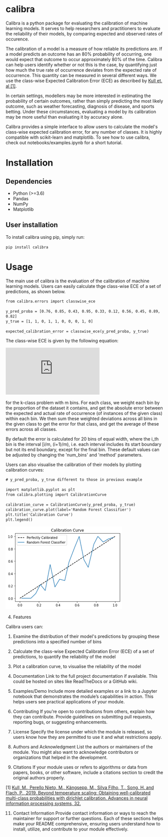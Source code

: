# calibra

Calibra is a python package for evaluating the calibration of machine learning models. It serves to help researchers and practitioners to evaluate the reliability of their models, by comparing expected and observed rates of occurence.

The calibration of a model is a measure of how reliable its predictions are. If a model predicts an outcome has an 80% probability of occurring, one would expect that outcome to occur approximately 80% of the time. Calibra can help users identify whether or not this is the case, by quantifying just how much the true rate of occurrence deviates from the expected rate of occurrence. This quantity can be measured in several different ways. We use the class-wise Expected Calibration Error (ECE) as described by [Kull et. al [1]](https://proceedings.neurips.cc/paper/2019/hash/8ca01ea920679a0fe3728441494041b9-Abstract.html).

In certain settings, modellers may be more interested in estimating the probability of certain outcomes, rather than simply predicting the most likely outcome, such as weather forecasting, diagnosis of disease, and sports betting. Under these circumstances, evaluating a model by its calibration may be more useful than evaluating it by accuracy alone.
    
Calibra provides a simple interface to allow users to calculate the model's class-wise expected calibration error, for any number of classes. It is highly compatible with scikit-learn and matplotlib.
To see how to use calibra, check out notebooks/examples.ipynb for a short tutorial. 


# Installation
## Dependencies
- Python (>=3.6)
- Pandas
- NumPy 
- Matplotlib

## User installation

To install calibra using pip, simply run:

`pip install calibra`

# Usage
The main use of calibra is the evaluation of the calibration of machine learning models. Users can easily calculate thge class-wise ECE of a set of predictions, as shown below.

```
from calibra.errors import classwise_ece

y_pred_proba = [0.76, 0.85, 0.43, 0.95, 0.33, 0.12, 0.56, 0.45, 0.89, 0.82]
y_true = [1, 1, 0, 1, 1, 0, 0, 0, 1, 0]

expected_calibration_error = classwise_ece(y_pred_proba, y_true) 
``` 

The class-wise ECE is given by the following equation: 

![equation](https://latex.codecogs.com/gif.latex?%5Cfrac%7B1%7D%7Bk%7D%5Csum_%7Bi%3D1%7D%5E%7Bk%7D%5Csum_%7Bj%3D1%7D%5E%7Bm%7D%5Cfrac%7B%7CB_%7Bj%2Ci%7D%7C%7D%7Bn%7D%7Cy_i%28B_%7Bj%2Ci%7D%29-%5Cbar%7Bp%7D_%7Bi%7D%28B_%7Bj%2Ci%7D%29%7C) 

for the k-class problem with m bins. For each class, we weight each bin by the proportion of the dataset it contains, and get the absolute error between the expected and actual rate of occurrence (of instances of the given class) within each bin. We then sum these weighted deviations across all bins in the given class to get the error for that class, and get the average of these errors across all classes. 

By default the error is calculated for 20 bins of equal width, where the i_th bin is the interval [i/m, (i+1)/m), i.e. each interval includes its start boundary but not its end boundary, except for the final bin. 
These default values can be adjusted by changing the 'num_bins' and 'method' parameters.

Users can also visualise the calibration of their models by plotting calibration curves:

```
# y_pred_proba, y_true different to those in previous example

import matplotlib.pyplot as plt
from calibra.plotting import CalibrationCurve

calibration_curve = CalibrationCurve(y_pred_proba, y_true)
calibration_curve.plot(label='Random Forest Classifier')
plt.title('Calibration Curve')
plt.legend()
```

![output](random_forest_calibration_curve_example.png)

4. Features

Calibra users can:
1. Examine the distribution of their model's predictions by grouping these predictions into a specified number of bins
2. Calculate the class-wise Expected Calibration Error (ECE) of a set of predictions, to quantify the reliability of the model
3. Plot a calibration curve, to visualise the reliability of the model



5. Documentation
Link to the full project documentation if available. This could be hosted on sites like ReadTheDocs or a GitHub wiki.

6. Examples/Demo
Include more detailed examples or a link to a Jupyter notebook that demonstrates the module’s capabilities in action. This helps users see practical applications of your module.

7. Contributing
If you’re open to contributions from others, explain how they can contribute. Provide guidelines on submitting pull requests, reporting bugs, or suggesting enhancements.

8. License
Specify the license under which the module is released, so users know how they are permitted to use it and what restrictions apply.

9. Authors and Acknowledgment
List the authors or maintainers of the module. You might also want to acknowledge contributors or organizations that helped in the development.

10. Citations
If your module uses or refers to algorithms or data from papers, books, or other software, include a citations section to credit the original authors properly.

[1] [Kull, M., Perello Nieto, M., Kängsepp, M., Silva Filho, T., Song, H. and Flach, P., 2019. Beyond temperature scaling: Obtaining well-calibrated multi-class probabilities with dirichlet calibration. Advances in neural information processing systems, 32.](https://proceedings.neurips.cc/paper/2019/hash/8ca01ea920679a0fe3728441494041b9-Abstract.html)

11. Contact Information
Provide contact information or ways to reach the maintainer for support or further questions.
Each of these sections helps make your README comprehensive, ensuring users understand how to install, utilize, and contribute to your module effectively.









